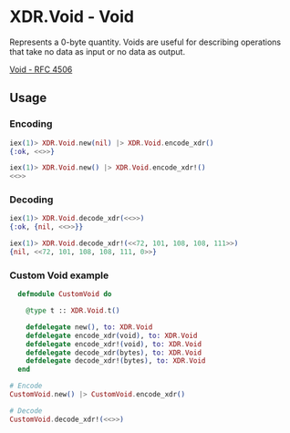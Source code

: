 # XDR.Void - Void
Represents a 0-byte quantity. Voids are useful for describing operations that take no data as input or no data as output.

[Void - RFC 4506](https://tools.ietf.org/html/rfc4506#section-4.16)

## Usage

### Encoding

```elixir 
iex(1)> XDR.Void.new(nil) |> XDR.Void.encode_xdr()
{:ok, <<>>}

iex(1)> XDR.Void.new() |> XDR.Void.encode_xdr!()
<<>>
```

### Decoding

```elixir 
iex(1)> XDR.Void.decode_xdr(<<>>)
{:ok, {nil, <<>>}}

iex(1)> XDR.Void.decode_xdr!(<<72, 101, 108, 108, 111>>)
{nil, <<72, 101, 108, 108, 111, 0>>}
```

### Custom Void example

```elixir
  defmodule CustomVoid do

    @type t :: XDR.Void.t()

    defdelegate new(), to: XDR.Void
    defdelegate encode_xdr(void), to: XDR.Void
    defdelegate encode_xdr!(void), to: XDR.Void
    defdelegate decode_xdr(bytes), to: XDR.Void
    defdelegate decode_xdr!(bytes), to: XDR.Void
  end
```

```elixir
# Encode
CustomVoid.new() |> CustomVoid.encode_xdr()

# Decode
CustomVoid.decode_xdr!(<<>>)
```
